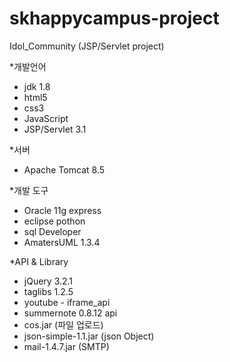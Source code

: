 # skhappycampus-project
Idol_Community (JSP/Servlet project)

*개발언어
- jdk 1.8
- html5
- css3
- JavaScript
- JSP/Servlet 3.1

*서버
- Apache Tomcat 8.5

*개발 도구
- Oracle 11g express
- eclipse pothon
- sql Developer
- AmatersUML 1.3.4

*API & Library
- jQuery 3.2.1
- taglibs 1.2.5
- youtube - iframe_api
- summernote 0.8.12 api
- cos.jar (파일 업로드)
- json-simple-1.1.jar (json Object)
- mail-1.4.7.jar (SMTP)
